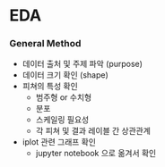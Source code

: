 # EDA
### General Method
- 데이터 출처 및 주제 파악 (purpose)
- 데이터 크기 확인 (shape)
- 피쳐의 특성 확인
    - 범주형 or 수치형
    - 분포
    - 스케일링 필요성
    - 각 피쳐 및 결과 레이블 간 상관관계
- iplot 관련 그래프 확인
    - jupyter notebook 으로 옮겨서 확인